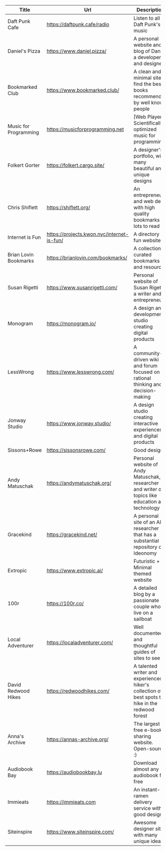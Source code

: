 
| Title                 | Url                                        | Description                                                                                         | Category |
| --------------------- | ------------------------------------------ | --------------------------------------------------------------------------------------------------- | -------- |
| Daft Punk Cafe        | https://daftpunk.cafe/radio                | Listen to all of Daft Punk's music                                                                  | music    |
| Daniel's Pizza        | https://www.daniel.pizza/                  | A personal website and blog of Daniel, a developer and designer                                     | blog     |
| Bookmarked Club       | https://www.bookmarked.club/               | A clean and minimal site to find the best books recommended by well known people                    | tools    |
| Music for Programming | https://musicforprogramming.net            | [Web Player] Scientifically optimized music for programming                                         | music    |
| Folkert Gorter        | https://folkert.cargo.site/                | A designer's portfolio, with many beautiful and unique designs                                      | blog     |
| Chris Shiflett        | https://shiflett.org/                      | An entrepreneur and web dev with high quality bookmarks + lots to read                              | blog     |
| Internet is Fun       | https://projects.kwon.nyc/internet-is-fun/ | A directory of fun websites                                                                         | tools    |
| Brian Lovin Bookmarks | https://brianlovin.com/bookmarks/          | A collection of curated bookmarks and resources                                                     | blog     |
| Susan Rigetti         | https://www.susanrigetti.com/              | Personal website of Susan Rigetti, a writer and entrepreneur                                        | blog     |
| Monogram              | https://monogram.io/                       | A design and development studio creating digital products                                           | css      |
| LessWrong             | https://www.lesswrong.com/                 | A community-driven wiki and forum focused on rational thinking and decision-making                  | tools    |
| Jonway Studio         | https://www.jonway.studio/                 | A design studio creating interactive experiences and digital products                               | css      |
| Sissons+Rowe          | https://sissonsrowe.com/                   | Good design                                                                                         | css      |
| Andy Matuschak        | https://andymatuschak.org/                 | Personal website of Andy Matuschak, a researcher and writer on topics like education and technology | blog     |
| Gracekind             | https://gracekind.net/                     | A personal site of an AI researcher that has a substantial repository on Ideonomy                   | blog     |
| Extropic              | https://www.extropic.ai/                   | Futuristic + Minimal themed website                                                                 | css      |
| 100r                  | https://100r.co/                           | A detailed blog by a passionate couple who live on a sailboat                                       | blog     |
| Local Adventurer      | https://localadventurer.com/               | Well documented and thoughtful guides of sites to see                                               | tools    |
| David Redwood Hikes   | https://redwoodhikes.com/                  | A talented writer and experienced hiker's collection of best spots to hike in the redwood forest    | tools    |
| Anna's Archive        | https://annas-archive.org/                 | The largest free e-book sharing website. Open-source :)                                             | tools    |
| Audiobook Bay         | https://audiobookbay.lu                    | Download almost any audiobook for free                                                              | tools    |
| Immieats              | https://immieats.com                       | An instant-ramen delivery service with good design                                                  | css      |
| Siteinspire           | https://www.siteinspire.com/               | Awesome designer sites with many unique ideas                                                       | tools    |
